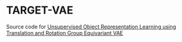 # TARGET-VAE

Source code for <a href=""> Unsupervised Object Representation Learning using Translation and Rotation Group Equivariant VAE </a>

<!--embed src="images/model_p8_2.pdf" type="application/pdf" width="100%" height="500px">  

<iframe src="https://docs.google.com/viewer?url=**images/model_p8_2.pdf**&embedded=true" style="width:100%; height:500px;" frameborder="0"></iframe>

